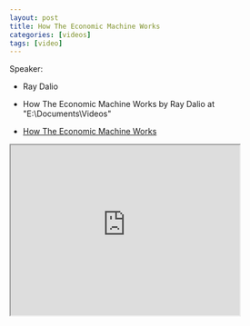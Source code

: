 ```yaml
---
layout: post
title: How The Economic Machine Works 
categories: [videos]
tags: [video]
---
```


Speaker:

- Ray Dalio

- How The Economic Machine Works by Ray Dalio at "E:\Documents\Videos"
- [How The Economic Machine Works](https://www.youtube.com/watch?v=PHe0bXAIuk0)

<!--more-->

<iframe width="80%" height="300px" src="https://www.youtube.com/embed/PHe0bXAIuk0">
</iframe>